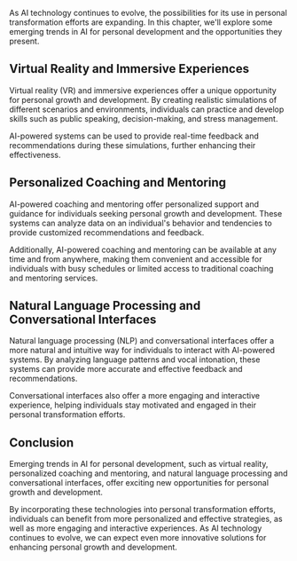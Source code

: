 
As AI technology continues to evolve, the possibilities for its use in personal transformation efforts are expanding. In this chapter, we'll explore some emerging trends in AI for personal development and the opportunities they present.

Virtual Reality and Immersive Experiences
-----------------------------------------

Virtual reality (VR) and immersive experiences offer a unique opportunity for personal growth and development. By creating realistic simulations of different scenarios and environments, individuals can practice and develop skills such as public speaking, decision-making, and stress management.

AI-powered systems can be used to provide real-time feedback and recommendations during these simulations, further enhancing their effectiveness.

Personalized Coaching and Mentoring
-----------------------------------

AI-powered coaching and mentoring offer personalized support and guidance for individuals seeking personal growth and development. These systems can analyze data on an individual's behavior and tendencies to provide customized recommendations and feedback.

Additionally, AI-powered coaching and mentoring can be available at any time and from anywhere, making them convenient and accessible for individuals with busy schedules or limited access to traditional coaching and mentoring services.

Natural Language Processing and Conversational Interfaces
---------------------------------------------------------

Natural language processing (NLP) and conversational interfaces offer a more natural and intuitive way for individuals to interact with AI-powered systems. By analyzing language patterns and vocal intonation, these systems can provide more accurate and effective feedback and recommendations.

Conversational interfaces also offer a more engaging and interactive experience, helping individuals stay motivated and engaged in their personal transformation efforts.

Conclusion
----------

Emerging trends in AI for personal development, such as virtual reality, personalized coaching and mentoring, and natural language processing and conversational interfaces, offer exciting new opportunities for personal growth and development.

By incorporating these technologies into personal transformation efforts, individuals can benefit from more personalized and effective strategies, as well as more engaging and interactive experiences. As AI technology continues to evolve, we can expect even more innovative solutions for enhancing personal growth and development.
